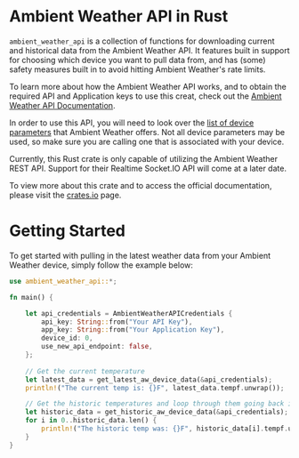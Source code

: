 # Ambient Weather API in Rust

`ambient_weather_api` is a collection of functions for downloading current and historical data from the Ambient Weather API. It features built in support for choosing which device you want to pull data from, and has (some) safety measures built in to avoid hitting Ambient Weather's rate limits. 

To learn more about how the Ambient Weather API works, and to obtain the required API and Application keys to use this creat, check out the [Ambient Weather API Documentation](https://ambientweather.docs.apiary.io).

In order to use this API, you will need to look over the [list of device parameters](https://github.com/ambient-weather/api-docs/wiki/Device-Data-Specs) that Ambient Weather offers. Not all device parameters may be used, so make sure you are calling one that is associated with your device.

Currently, this Rust crate is only capable of utilizing the Ambient Weather REST API. Support for their Realtime Socket.IO API will come at a later date.

To view more about this crate and to access the official documentation, please visit the [crates.io](https://crates.io/crates/ambient-weather-api) page.

# Getting Started

To get started with pulling in the latest weather data from your Ambient Weather device, simply follow the example below:

```Rust
use ambient_weather_api::*;

fn main() {

    let api_credentials = AmbientWeatherAPICredentials {
        api_key: String::from("Your API Key"),
        app_key: String::from("Your Application Key"),
        device_id: 0,
        use_new_api_endpoint: false,
    };
    
    // Get the current temperature
    let latest_data = get_latest_aw_device_data(&api_credentials);
    println!("The current temp is: {}F", latest_data.tempf.unwrap());

    // Get the historic temperatures and loop through them going back in time
    let historic_data = get_historic_aw_device_data(&api_credentials);
    for i in 0..historic_data.len() {
        println!("The historic temp was: {}F", historic_data[i].tempf.unwrap());
    }
}
```